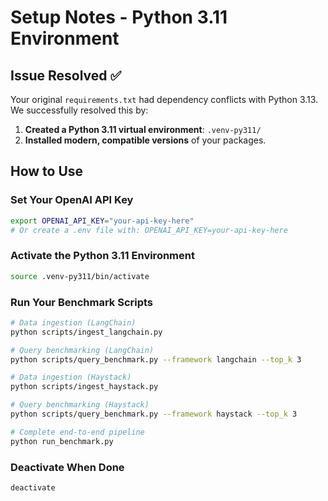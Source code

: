 # Setup Notes - Python 3.11 Environment

## Issue Resolved ✅
Your original `requirements.txt` had dependency conflicts with Python 3.13. We successfully resolved this by:
1. **Created a Python 3.11 virtual environment**: `.venv-py311/`
2. **Installed modern, compatible versions** of your packages.

## How to Use
### Set Your OpenAI API Key
```bash
export OPENAI_API_KEY="your-api-key-here"
# Or create a .env file with: OPENAI_API_KEY=your-api-key-here
```

### Activate the Python 3.11 Environment
```bash
source .venv-py311/bin/activate
```

### Run Your Benchmark Scripts
```bash
# Data ingestion (LangChain)
python scripts/ingest_langchain.py

# Query benchmarking (LangChain)
python scripts/query_benchmark.py --framework langchain --top_k 3

# Data ingestion (Haystack)
python scripts/ingest_haystack.py

# Query benchmarking (Haystack)
python scripts/query_benchmark.py --framework haystack --top_k 3

# Complete end-to-end pipeline
python run_benchmark.py
```

### Deactivate When Done
```bash
deactivate
```

